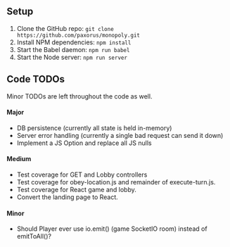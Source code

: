 ## Setup
1. Clone the GitHub repo: `git clone https://github.com/paxorus/monopoly.git`
1. Install NPM dependencies: `npm install`
1. Start the Babel daemon: `npm run babel`
1. Start the Node server: `npm run server`

## Code TODOs
Minor TODOs are left throughout the code as well.

#### Major
* DB persistence (currently all state is held in-memory)
* Server error handling (currently a single bad request can send it down)
* Implement a JS Option and replace all JS nulls

#### Medium
* Test coverage for GET and Lobby controllers
* Test coverage for obey-location.js and remainder of execute-turn.js.
* Test coverage for React game and lobby.
* Convert the landing page to React.

#### Minor
* Should Player ever use io.emit() (game SocketIO room) instead of emitToAll()?
